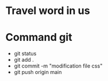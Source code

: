 # Travel word in us
# Command git
* git status
* git add .
* git commit -m "modification file css"
* git push origin main